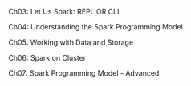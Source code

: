 Ch03: Let Us Spark: REPL OR CLI

Ch04: Understanding the Spark Programming Model

Ch05: Working with Data and Storage

Ch06: Spark on Cluster

Ch07: Spark Programming Model - Advanced